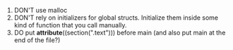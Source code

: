 1. DON'T use malloc
2. DON'T rely on initializers for global structs. Initialize them inside some kind of function that you call manually.
3. DO put __attribute__((section(".text"))) before main (and also put main at the end of the file?)